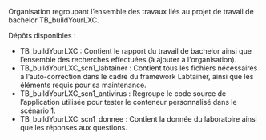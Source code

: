 Organisation regroupant l’ensemble des travaux liés au projet de travail de bachelor TB_buildYourLXC.

Dépôts disponibles :

- TB_buildYourLXC : Contient le rapport du travail de bachelor ainsi que l’ensemble des recherches effectuées (à ajouter à l'organisation).
- TB_buildYourLXC_scn1_labtainer : Contient tous les fichiers nécessaires à l’auto-correction dans le cadre du framework Labtainer, ainsi que les éléments requis pour sa maintenance.
- TB_buildYourLXC_scn1_antivirus : Regroupe le code source de l’application utilisée pour tester le conteneur personnalisé dans le scénario 1.
- TB_buildYourLXC_scn1_donnee : Contient la donnée du laboratoire ainsi que les réponses aux questions.

